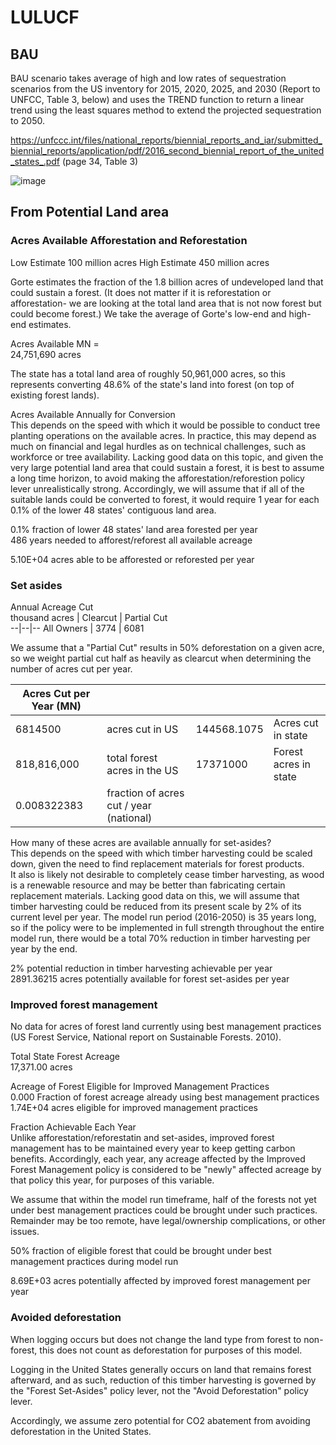 # LULUCF

## BAU

BAU scenario takes average of high and low rates of sequestration scenarios from the US inventory for 2015, 2020, 2025, and 2030 (Report to UNFCC, Table 3, below) and uses the TREND function to return a linear trend using the least squares method to extend the projected sequestration to 2050.

https://unfccc.int/files/national_reports/biennial_reports_and_iar/submitted_biennial_reports/application/pdf/2016_second_biennial_report_of_the_united_states_.pdf (page 34, Table 3)

  ![image](https://user-images.githubusercontent.com/8172631/123321446-9dd6a580-d4f8-11eb-930c-e38e907ae229.png)


## From Potential Land area

### Acres Available Afforestation and Reforestation		
Low Estimate	100	million acres
High Estimate	450	million acres
		
Gorte estimates the fraction of the 1.8 billion acres of undeveloped land that could sustain a forest.  (It does not matter if it is reforestation or afforestation- we are looking at the total land area that is not now forest but could become forest.)  We take the average of Gorte's	low-end and high-end estimates.		
		
Acres Available	MN = 	
24,751,690 	acres	
		
The state has a total land area of roughly 50,961,000 acres, so this represents converting 48.6% of the state's land into forest (on top of existing forest lands).		
		
Acres Available Annually for Conversion		
This depends on the speed with which it would be possible to conduct tree planting operations on the available acres.  In practice, this may depend	as much on financial and legal hurdles as on technical challenges, such as workforce or tree availability.  Lacking good data on this topic, and given the very large potential land area that could sustain a forest, it is best to assume a long time horizon, to avoid making the afforestation/reforestion policy lever unrealistically strong. Accordingly, we will assume that if all of the suitable lands could	be converted to forest, it would require 1 year for each 0.1% of the lower 48 states' contiguous land area.		
		
0.1%	fraction of lower 48 states' land area forested per year	
486	years needed to afforest/reforest all available acreage	
		
5.10E+04	acres able to be afforested or reforested per year	

### Set asides
Annual Acreage Cut						
thousand acres | Clearcut | Partial Cut		
--|--|--
All Owners | 3774 | 6081				
						
We assume that a "Partial Cut" results in 50% deforestation on a given acre, so we weight partial cut half as heavily as clearcut when determining the number of acres cut per year.						
						
Acres Cut per Year (MN) |  |  | |
--|--|--|--
6814500	| acres cut in US| 144568.1075 | Acres cut in state	
818,816,000 | total forest acres in the US | 17371000 | Forest acres in state				
0.008322383 | fraction of acres cut / year (national)	|  | 				

How many of these acres are available annually for set-asides?						
This depends on the speed with which timber harvesting could be scaled down, given the need to find replacement materials for forest products.						
It also is likely not desirable to completely cease timber harvesting, as wood is a renewable resource and may be better than fabricating	certain replacement materials.  Lacking good data on this, we will assume that timber harvesting could be reduced from its present scale by 2% of its current level per year.  The model run period (2016-2050) is 35 years long, so if the policy were to be implemented in full strength throughout the entire model run,	there would be a total 70% reduction in timber harvesting per year by the end.						

2%	potential reduction in timber harvesting achievable per year							
2891.36215	acres potentially available for forest set-asides per year	

### Improved forest management

No data for acres of forest land currently using best management practices (US Forest Service, National report on Sustainable Forests. 2010). 

Total State Forest Acreage	
 17,371.00 	acres
	
Acreage of Forest Eligible for Improved Management Practices	
0.000	Fraction of forest acreage already using best management practices
1.74E+04	acres eligible for improved management practices
	
Fraction Achievable Each Year	
Unlike afforestation/reforestatin and set-asides, improved forest management has to be maintained every year to keep getting carbon benefits.  Accordingly, each year, any acreage affected by the Improved Forest Management policy is	considered to be "newly" affected acreage by that policy this year, for purposes of this variable.	
	
We assume that within the model run timeframe, half of the forests not yet under best management practices could be brought under such practices.  Remainder may be too remote, have legal/ownership complications, or other issues.	
	
50%	fraction of eligible forest that could be brought under best
	management practices during model run
	
8.69E+03	acres potentially affected by improved forest management per year

### Avoided deforestation
When logging occurs but does not change the land type from forest to non-forest, this does not count as deforestation for purposes of this model.

Logging in the United States generally occurs on land that remains forest afterward, and as such, reduction of this timber harvesting is governed by the "Forest Set-Asides" policy lever, not the "Avoid Deforestation" policy lever.

Accordingly, we assume zero potential for CO2 abatement from avoiding deforestation in the United States.



